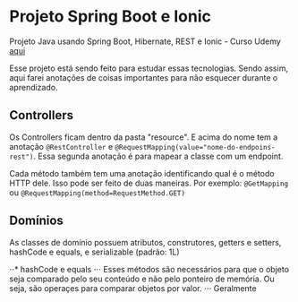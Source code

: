 # Projeto Spring Boot e Ionic
Projeto Java usando Spring Boot, Hibernate, REST e Ionic - Curso Udemy [aqui](https://www.udemy.com/spring-boot-ionic/)

Esse projeto está sendo feito para estudar essas tecnologias. 
Sendo assim, aqui farei anotações de coisas importantes para não esquecer durante o aprendizado.

## Controllers

Os Controllers ficam dentro da pasta "resource". E acima do nome tem a anotação `@RestController` e `@RequestMapping(value="nome-do-endpoins-rest")`. Essa segunda anotação é para mapear a classe com um endpoint.

Cada método também tem uma anotação identificando qual é o método HTTP dele. Isso pode ser feito de duas maneiras. Por exemplo:
`@GetMapping` ou `@RequestMapping(method=RequestMethod.GET)`


## Domínios

As classes de domínio possuem atributos, construtores, getters e setters, hashCode e equals, e serializable (padrão: 1L)

⋅⋅* hashCode e equals
⋅⋅⋅ Esses métodos são necessários para que o objeto seja comparado pelo seu conteúdo e não pelo ponteiro de memória. Ou seja, são operaçes para comparar objetos por valor.
⋅⋅⋅ Geralmente 
